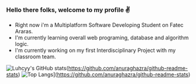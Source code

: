 ### Hello there folks, welcome to my profile ✌️

- Right now i'm a Multiplatform Software Developing Student on Fatec Araras.
- I'm currently learning overall web programing, database and algorithm logic.
- I'm currently working on my first Interdisciplinary Project with my classroom team.



![Luhcyy's GitHub stats](https://github-readme-stats.vercel.app/api?username=Luhcyy&theme=aura&show_icons=true)(https://github.com/anuraghazra/github-readme-stats)
![Top Langs](https://github-readme-stats.vercel.app/api/top-langs/?username=Luhcy&layout=compact)](https://github.com/anuraghazra/github-readme-stats)
<!--
**Luhcyy/Luhcyy** is a ✨ _special_ ✨ repository because its `README.md` (this file) appears on your GitHub profile.

Here are some ideas to get you started:

- 🔭 I’m currently working on ...
- 🌱 I’m currently learning ...
- 👯 I’m looking to collaborate on ...
- 🤔 I’m looking for help with ...
- 💬 Ask me about ...
- 📫 How to reach me: ...
- 😄 Pronouns: ...
- ⚡ Fun fact: ...
-->
